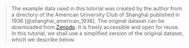 > The example data used in this tutorial was created by the author from a directory of the American University Club of Shanghai published in 1936 [@shanghai_american_1936]. The original dataset can be downloaded from [Zenodo](https://zenodo.org/record/8047064). It is freely accessible and open for reuse. In this tutorial, we shall use a simplified version of the original dataset, which we describe below. 